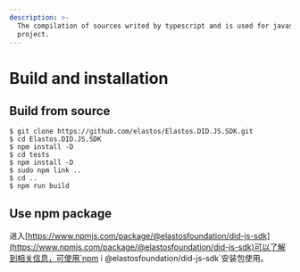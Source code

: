 ```yaml
---
description: >-
  The compilation of sources writed by typescript and is used for javascript
  project.
---
```


# Build and installation

## Build from source

```
$ git clone https://github.com/elastos/Elastos.DID.JS.SDK.git
$ cd Elastos.DID.JS.SDK
$ npm install -D
$ cd tests
$ npm install -D
$ sudo npm link ..
$ cd ..
$ npm run build
```

## Use npm package

进入[https://www.npmjs.com/package/@elastosfoundation/did-js-sdk](https://www.npmjs.com/package/@elastosfoundation/did-js-sdk)可以了解到相关信息，可使用`npm i @elastosfoundation/did-js-sdk`安装包使用。
